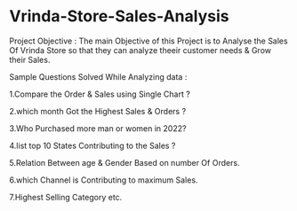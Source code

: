 # Vrinda-Store-Sales-Analysis
Project Objective : The main Objective of this Project is to Analyse the Sales Of Vrinda Store so that they can analyze theeir customer needs & Grow their Sales.

Sample Questions Solved While Analyzing data :

1.Compare the Order & Sales using Single Chart ?

2.which month Got the Highest Sales & Orders ?

3.Who Purchased more man or women in 2022?

4.list top 10 States Contributing to the Sales ? 

5.Relation Between age & Gender Based on number Of Orders.

6.which Channel is Contributing to maximum Sales.

7.Highest Selling Category etc.
